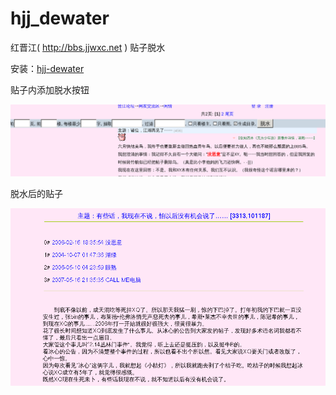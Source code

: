 hjj_dewater
===========

红晋江( http://bbs.jjwxc.net ) 贴子脱水
 
安装：[hjj-dewater](https://greasyfork.org/en/scripts/4073-hjj-dewater)

贴子内添加脱水按钮

![form](dewater_form.png)

脱水后的贴子

![thread](dewater_thread.png)

